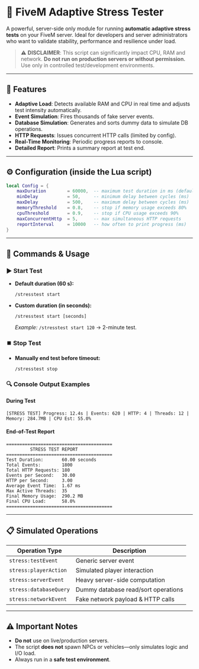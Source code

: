 # 🚀 FiveM Adaptive Stress Tester

A powerful, server-side only module for running **automatic adaptive stress tests** on your FiveM server. Ideal for developers and server administrators who want to validate stability, performance and resilience under load.

> ⚠️ **DISCLAIMER**: This script can significantly impact CPU, RAM and network. **Do not run on production servers or without permission.** Use only in controlled test/development environments.

---

## 🧠 Features

* **Adaptive Load**: Detects available RAM and CPU in real time and adjusts test intensity automatically.
* **Event Simulation**: Fires thousands of fake server events.
* **Database Simulation**: Generates and sorts dummy data to simulate DB operations.
* **HTTP Requests**: Issues concurrent HTTP calls (limited by config).
* **Real-Time Monitoring**: Periodic progress reports to console.
* **Detailed Report**: Prints a summary report at test end.

---

## ⚙️ Configuration (inside the Lua script)

```lua
local Config = {
    maxDuration        = 60000,  -- maximum test duration in ms (default: 60s)
    minDelay           = 50,     -- minimum delay between cycles (ms)
    maxDelay           = 500,    -- maximum delay between cycles (ms)
    memoryThreshold    = 0.8,    -- stop if memory usage exceeds 80%
    cpuThreshold       = 0.9,    -- stop if CPU usage exceeds 90%
    maxConcurrentHttp  = 5,      -- max simultaneous HTTP requests
    reportInterval     = 10000   -- how often to print progress (ms)
}
```

---

## 📆 Commands & Usage

### ▶️ Start Test

* **Default duration (60 s):**

  ```
  /stresstest start
  ```
* **Custom duration (in seconds):**

  ```
  /stresstest start [seconds]
  ```

  *Example:* `/stresstest start 120` → 2-minute test.

### ⏹️ Stop Test

* **Manually end test before timeout:**

  ```
  /stresstest stop
  ```

### 🔍 Console Output Examples

#### During Test

```
[STRESS TEST] Progress: 12.4s | Events: 620 | HTTP: 4 | Threads: 12 | Memory: 284.7MB | CPU Est: 55.0%
```

#### End-of-Test Report

```
========================================
         STRESS TEST REPORT
========================================
Test Duration:       60.00 seconds
Total Events:        1800
Total HTTP Requests: 180
Events per Second:   30.00
HTTP per Second:     3.00
Average Event Time:  1.67 ms
Max Active Threads:  35
Final Memory Usage:  290.2 MB
Final CPU Load:      58.0%
========================================
```

---

## 📋 Simulated Operations

| Operation Type         | Description                         |
| ---------------------- | ----------------------------------- |
| `stress:testEvent`     | Generic server event                |
| `stress:playerAction`  | Simulated player interaction        |
| `stress:serverEvent`   | Heavy server-side computation       |
| `stress:databaseQuery` | Dummy database read/sort operations |
| `stress:networkEvent`  | Fake network payload & HTTP calls   |

---

## ⚠️ Important Notes

* **Do not** use on live/production servers.
* The script **does not** spawn NPCs or vehicles—only simulates logic and I/O load.
* Always run in a **safe test environment**.
